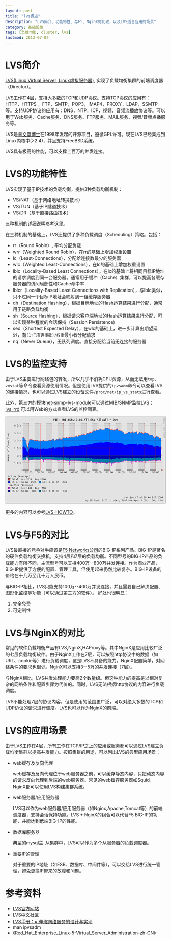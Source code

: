 ```yaml
---
layout: post
title: "lvs概述"
description: "LVS简介、功能特性、与F5、NginX的比较，以及LVS适合应用的场景"
category: 基础设施
tags: [负载均衡, cluster, lvs]
lastmod: 2013-07-09
---
```


# LVS简介

[LVS(Linux Virtual Server, Linux虚拟服务器)](http://www.linuxvirtualserver.org/), 实现了负载均衡集群的前端调度器（Director）。

LVS工作在4层，支持大多数的TCP和UDP协议。支持TCP协议的应用有：HTTP，HTTPS ，FTP，SMTP，POP3，IMAP4，PROXY，LDAP，SSMTP等。支持UDP协议的应用有：DNS，NTP，ICP，视频、音频流播放协议等。可以用于Web服务、Cache服务、DNS服务、FTP服务、MAIL服务、视频/音频点播服务等。

LVS是[章文嵩博士](http://zh.linuxvirtualserver.org)在1998年发起的开源项目，遵循GPL许可。现在LVS已经集成到Linux内核中(>2.4)，并且支持FreeBSD系统。

LVS具有极高的性能，可以支撑上百万的并发连接。


# LVS的功能特性

LVS实现了基于IP技术的负载均衡，提供3种负载均衡机制：

- VS/NAT（基于网络地址转换技术）
- VS/TUN（基于IP隧道技术）
- VS/DR（基于直接路由技术）

三种机制的详细说明参考[这里](/2013/06/02/lvs_lb_strategy.html)。

在三种机制的基础上，LVS还提供了多种负载调度（Scheduling）策略。包括：

- rr（Round Robin）, 平均分配负载
- wrr（Weighted Round Robin），在rr的基础上增加权重设置
- lc（Least-Connections），分配给连接数最少的服务器
- wlc（Weighted Least-Connections），在lc的基础上增加权重设置
- lblc（Locality-Based Least Connections），在lc的基础上将相同目标IP地址的请求调度到同一台服务器。通常用于缓冲（Cache）集群，可以提高各缓存服务器的访问局部性和Cache命中率
- lblcr（Locality-Based Least Connections with Replication），与lblc类似，只不过同一个目标IP地址会映射到一组缓存服务器
- dh（Destination Hashing），根据目标地址的Hash运算结果进行分配，通常用于链路负载均衡
- sh（Source Hashing），根据请求客户端地址的Hash运算结果进行分配，可以实现某种程度的会话保持（Session Persistence)
- sed（Shortest Expected Delay），在wlc的基础上，进一步计算出期望延迟，向`(1+已有连接数)/权重`最小者分配请求
- nq（Never Queue），无队列调度。直接分配给当前无连接的服务器

# LVS的监控支持

由于LVS主要进行网络包的转发，所以几乎不消耗CPU资源，从而无法用`top`、`vmstat`等命令查看资源使用情况。但是使用LVS提供的`ipvsadm`命令可以查看LVS的连接情况，也可以通过LVS建立的设备文件`/proc/net/ip_vs_stats`进行查看。

此外，第三方的模块[net-snmp-lvs-module](http://kb.linuxvirtualserver.org/wiki/Net-SNMP-LVS-Module)可以通过MIB/SNMP监控LVS；[lvs_rrd](http://tepedino.org/lvs-rrd/) 可以用Web的方式查看LVS的监控图表。

![lvs-monitoring](/images/2013/lvs/lvs-monitoring.gif)

更多的内容可以参考[LVS-HOWTO](http://www.austintek.com/LVS/LVS-HOWTO/HOWTO/LVS-HOWTO.monitoring_lvs.html)。


# LVS与F5的对比

LVS最直接的竞争对手应该是[F5 Networks公司](http://www.f5.com/)的BIG-IP系列产品。BIG-IP是著名的硬件负载均衡交换机，支持4层和7层的负载均衡。不同型号的BIG-IP产品的负载能力有所不同，主流型号可以支持400万--800万并发连接。作为商业产品，BIG-IP提供了方便的配置、管理工具，但使用起来仍然比较复杂。BIG-IP设备的价格在十几万至几十万人民币。

与BIG-IP相比，LVS只能支持100万--400万并发连接，并且需要自己解决配置、图形化监控等功能（可以通过第三方的软件）。
好处也很明显：

1. 完全免费
2. 可定制性


# LVS与NginX的对比

常见的软件负载均衡产品有LVS,NginX,HAProxy等。其中NginX是应用比较广泛的七层负载均衡软件。由于NginX工作在7层，可以按照http协议中的数据（如URL、cookie等）进行负载调度，这是LVS不具备的能力。NginX配置简单，对网络条件的要求也很少。NginX可以支持3--5万的并发连接（7层）。

与NginX相比，LVS并发处理能力要高2个数量级。但这种能力的提高是以相对复杂的网络条件和配置步骤为代价的。同时，LVS无法根据http协议的内容进行负载调度。

LVS不能处理7层的协议内容，但是使用的范围更广泛，可以对绝大多数的TCP和UDP协议的请求进行调度。LVS也可以作为NginX的前端。



# LVS的应用场景

由于LVS工作在4层，所有工作在TCP/IP之上的应用或服务都可以通过LVS建立负载均衡集群以提高并发能力。按照集群的用途，可以列出LVS的典型应用场景：

- web缓存及反向代理

  web缓存及反向代理位于web服务器之前，可以缓存静态内容，只把动态内容的请求反向代理到后端的web服务器。常见的web缓存服务器如Squid，NginX都可以使用LVS构建集群系统。

- web服务器/应用服务器

  LVS可以作为web服务器/应用服务器（如Nginx,Apache,Tomcat等）的前端调度器，支持会话保持功能。LVS + NginX的组合可以代替F5 BIG-IP的功能，并能达到低端BIG-IP的性能。

- 数据库服务器

  典型的mysql主-从集群中，LVS可以作为多个从服务器的负载调度器。

- 重要IP的管理

  对于重要的IP地址（如ESB、数据库、中间件等），可以交给LVS进行统一管理，避免更换IP带来的故障和问题。


# 参考资料

- [LVS官方网站](http://www.linuxvirtualserver.org/)
- [LVS中文社区](http://zh.linuxvirtualserver.org/)
- [LVS手册：可伸缩网络服务的设计与实现](http://zh.linuxvirtualserver.org/node/7)
- man ipvsadm
- 《Red_Hat_Enterprise_Linux-5-Virtual_Server_Administration-zh-CN》